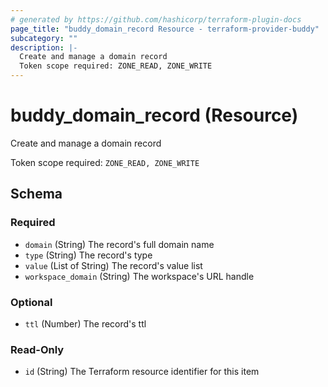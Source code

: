 ```yaml
---
# generated by https://github.com/hashicorp/terraform-plugin-docs
page_title: "buddy_domain_record Resource - terraform-provider-buddy"
subcategory: ""
description: |-
  Create and manage a domain record
  Token scope required: ZONE_READ, ZONE_WRITE
---
```


# buddy_domain_record (Resource)

Create and manage a domain record

Token scope required: `ZONE_READ, ZONE_WRITE`



<!-- schema generated by tfplugindocs -->
## Schema

### Required

- `domain` (String) The record's full domain name
- `type` (String) The record's type
- `value` (List of String) The record's value list
- `workspace_domain` (String) The workspace's URL handle

### Optional

- `ttl` (Number) The record's ttl

### Read-Only

- `id` (String) The Terraform resource identifier for this item
